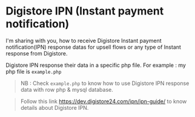 # Digistore IPN (Instant payment notification)   

I'm sharing with you, how to receive Digistore Instant payment notification(IPN) response datas for upsell flows or any type of Instant response from Digistore.

Digistore IPN response their data in a specific php file. For example : my php file is `example.php`

> NB :  Check `example.php` to know how to use Digistore IPN response data with row php & mysql database.


> Follow this link https://dev.digistore24.com/ipn/ipn-guide/ to know details about Digistore IPN. 
